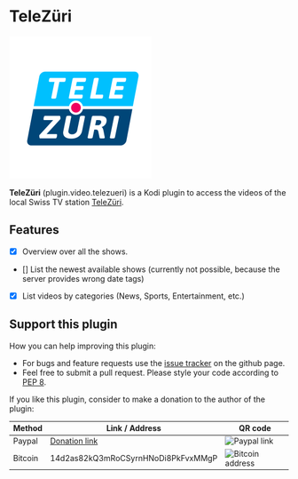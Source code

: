 # TeleZüri 

<img src="https://raw.githubusercontent.com/goggle/plugin.video.telezueri/master/resources/icon.png" width="256">

**TeleZüri** (plugin.video.telezueri) is a Kodi plugin to access the videos of the local Swiss TV station [TeleZüri](https://www.telezueri.ch).

## Features
 - [x] Overview over all the shows.
 - [] List the newest available shows (currently not possible, because the server provides wrong date tags)
 - [x] List videos by categories (News, Sports, Entertainment, etc.)

<!-- ## Installation
 - The plugin is available in the official "Kodi Add-on repository". This is the recommended way to get the plugin.
 - It is also available in "Goggle Addon Repository", which can be found [here](https://github.com/goggle/repository.goggle.addons).
 - Furthermore, you can download the newest release as a zip file from the [release section](https://github.com/goggle/plugin.video.telezueri/releases) on github and manually install the plugin from the zip file. Keep in mind that you won't get any automatic updates if you choose this method. -->

## Support this plugin
How you can help improving this plugin:
 - For bugs and feature requests use the [issue tracker](https://github.com/goggle/plugin.video.telezueri/issues) on the github page.
 - Feel free to submit a pull request. Please style your code according to [PEP 8](https://www.python.org/dev/peps/pep-0008/).

If you like this plugin, consider to make a donation to the author of the plugin:

| Method | Link / Address | QR code |
| --- | --- | --- |
| Paypal | [Donation link](https://www.paypal.com/cgi-bin/webscr?cmd=_s-xclick&hosted_button_id=ZXAFRHTZGRARS) | ![Paypal link](https://raw.githubusercontent.com/goggle/plugin.video.srfplaytv/e62b52bb394eeee98c929895005bbc33e6028770/paypal.png) |
| Bitcoin | 14d2as82kQ3mRoCSyrnHNoDi8PkFvxMMgP | ![Bitcoin address](https://raw.githubusercontent.com/goggle/plugin.video.srfplaytv/af1c696004d9b42c730dc55f7e66596ec3521b99/bitcoin.png) |


<!-- ## Screenshots -->
<!-- ![Shows overview](https://raw.githubusercontent.com/goggle/plugin.video.telezueri/master/resources/screenshot-01.png) -->
<!-- ![Available episodes of a show](https://raw.githubusercontent.com/goggle/plugin.video.telezueri/master/resources/screenshot-02.png) -->
<!-- ![Episode information](https://raw.githubusercontent.com/goggle/plugin.video.telezueri/master/resources/screenshot-03.png) -->
